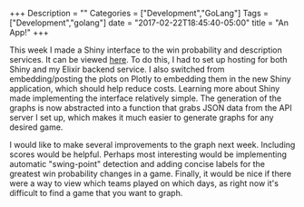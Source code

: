 +++
Description = ""
Categories = ["Development","GoLang"]
Tags = ["Development","golang"]
date = "2017-02-22T18:45:40-05:00"
title = "An App!"
+++

This week I made a Shiny interface to the win probability and description services.
It can be viewed [here][bbbaseball]. To do this, I had to set up hosting for
both Shiny and my Elixir backend service. I also switched from embedding/posting
the plots on Plotly to embedding them in the new Shiny application, which should
help reduce costs. Learning more about Shiny made implementing the interface
relatively simple. The generation of the graphs is now abstracted into a
function that grabs JSON data from the API server I set up, which makes it much
easier to generate graphs for any desired game.

I would like to make several improvements to the graph next week. Including
scores would be helpful. Perhaps most interesting would be implementing
automatic "swing-point" detection and adding concise labels for the greatest
win probability changes in a game. Finally, it would be nice if there were a
way to view which teams played on which days, as right now it's difficult to
find a game that you want to graph.


[bbbaseball]: https://benfb.shinyapps.io/bbbaseball

